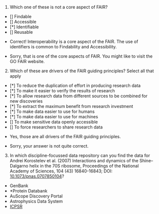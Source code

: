 1. Which one of these is not a core aspect of FAIR?
- [] Findable
- [] Accessible
- [*] Identifiable
- [] Reusable

+   Correct! Interoperability is a core aspect of the FAIR. The use of identifiers is common to Findability and Accessibility.
-   Sorry, that is one of the core aspects of FAIR. You might like to visit the GO FAIR website.

2. Which of these are drivers of the FAIR guiding principles? Select all that apply
- [*] To reduce the duplication of effort in producing research data
- [*] To make it easier to verify the results of research
- [*] To allow research data from different sources to be combined for new discoveries
- [*] To extract the maximum benefit from research investment
- [*] To make data easier to use for humans
- [*] To make data easier to use for machines
- [] To make sensitive data openly accessible
- [] To force researchers to share research data

+   Yes, those are all drivers of the FAIR guiding principles.
-   Sorry, your answer is not quite correct.

3. In which discipline-focussed data repository can you find the data for Andrei Korostelev et al. (2007) Interactions and dynamics of the Shine–Dalgarno helix in the 70S ribosome,
Proceedings of the National Academy of Sciences, 104 (43) 16840-16843; DOI: [10.1073/pnas.0707850104](https://doi.org/10.1073/pnas.0707850104)?

- GenBank
- *Protein Databank
- AuScope Discovery Portal
- Astrophysics Data System
- [ICPSR](https://www.icpsr.umich.edu/web/pages/)

